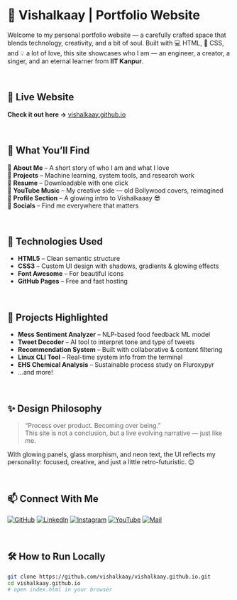 # 🎤 Vishalkaay | Portfolio Website

Welcome to my personal portfolio website — a carefully crafted space that blends technology, creativity, and a bit of soul. Built with 💻 HTML, 🎨 CSS, and 💡 a lot of love, this site showcases who I am — an engineer, a creator, a singer, and an eternal learner from **IIT Kanpur**.

<br>

## 🌟 Live Website
**Check it out here →** [vishalkaay.github.io](https://vishalkaay.github.io/melodydiaries)

<br>

## 📌 What You’ll Find

🔹 **About Me** – A short story of who I am and what I love  
🔹 **Projects** – Machine learning, system tools, and research work  
🔹 **Resume** – Downloadable with one click  
🔹 **YouTube Music** – My creative side — old Bollywood covers, reimagined  
🔹 **Profile Section** – A glowing intro to Vishalkaaay 😎  
🔹 **Socials** – Find me everywhere that matters

<br>

## 🚀 Technologies Used

- **HTML5** – Clean semantic structure  
- **CSS3** – Custom UI design with shadows, gradients & glowing effects  
- **Font Awesome** – For beautiful icons  
- **GitHub Pages** – Free and fast hosting  

<br>

## 🎯 Projects Highlighted

- **Mess Sentiment Analyzer** – NLP-based food feedback ML model  
- **Tweet Decoder** – AI tool to interpret tone and type of tweets  
- **Recommendation System** – Built with collaborative & content filtering  
- **Linux CLI Tool** – Real-time system info from the terminal  
- **EHS Chemical Analysis** – Sustainable process study on Fluroxypyr  
- ...and more!

<br>

## ✨ Design Philosophy

> “Process over product. Becoming over being.”  
> This site is not a conclusion, but a live evolving narrative — just like me.

With glowing panels, glass morphism, and neon text, the UI reflects my personality: focused, creative, and just a little retro-futuristic. 😉

<br>

## 📫 Connect With Me

[![GitHub](https://img.shields.io/badge/GitHub-000?style=for-the-badge&logo=github)](https://github.com/vishalkaay)
[![LinkedIn](https://img.shields.io/badge/LinkedIn-0077b5?style=for-the-badge&logo=linkedin)](https://www.linkedin.com/in/vishal-raj-2a074823b/)
[![Instagram](https://img.shields.io/badge/Instagram-E4405F?style=for-the-badge&logo=instagram)](https://instagram.com/_vish.aaal)
[![YouTube](https://img.shields.io/badge/YouTube-red?style=for-the-badge&logo=youtube)](https://youtube.com/@vishalkaaaay)
[![Mail](https://img.shields.io/badge/Email-333?style=for-the-badge&logo=gmail)](mailto:vishalr23@iitk.ac.in)

<br>

## 🛠️ How to Run Locally

```bash
git clone https://github.com/vishalkaay/vishalkaay.github.io.git
cd vishalkaay.github.io
# open index.html in your browser
